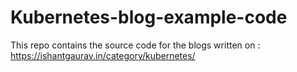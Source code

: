 # Kubernetes-blog-example-code

This repo contains the source code for the blogs written on : https://ishantgaurav.in/category/kubernetes/ 
